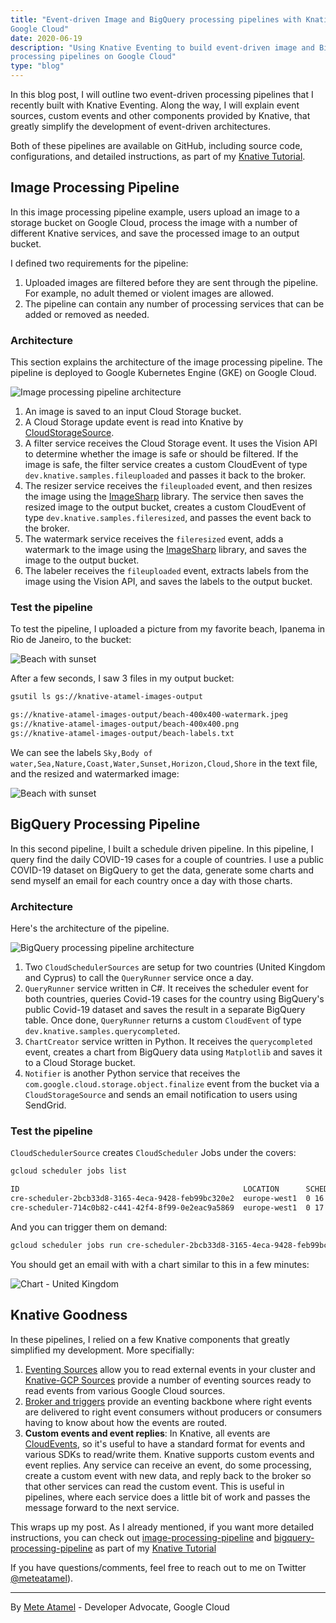 ```yaml
---
title: "Event-driven Image and BigQuery processing pipelines with Knative on
Google Cloud"
date: 2020-06-19
description: "Using Knative Eventing to build event-driven image and BigQuery
processing pipelines on Google Cloud"
type: "blog"
---
```


In this blog post, I will outline two event-driven processing pipelines that I
recently built with Knative Eventing. Along the way, I will explain event sources,
custom events and other components provided by Knative, that greatly simplify the
development of event-driven architectures.

Both of these pipelines are available on GitHub, including source code, configurations, and detailed
instructions, as part of my [Knative Tutorial](https://github.com/meteatamel/knative-tutorial).

## Image Processing Pipeline

In this image processing pipeline example, users upload an image to a storage
bucket on Google Cloud, process the image with a number of different Knative
services, and save the processed image to an output bucket.

I defined two requirements for the pipeline:

1. Uploaded images are filtered before they are sent
   through the pipeline. For example, no adult themed or violent images are allowed.
2. The pipeline can contain any number of processing services that can be added or
   removed as needed.

### Architecture

This section explains the architecture of the image processing pipeline. The pipeline is deployed to
Google Kubernetes Engine (GKE) on Google Cloud.

![Image processing pipeline architecture](https://atamel.dev/img/2020/image-processing-pipeline.png)

1. An image is saved to an input Cloud Storage bucket.
2. A Cloud Storage update event is read into Knative by
   [CloudStorageSource](https://github.com/google/knative-gcp/blob/master/docs/examples/cloudstoragesource/README.md).
3. A filter service receives the Cloud Storage event. It uses the Vision API to
   determine whether the image is safe or should be filtered. If the image is safe, the filter service creates a custom CloudEvent of
   type `dev.knative.samples.fileuploaded` and passes it back to the broker.
4. The resizer service receives the `fileuploaded` event, and then resizes the image using the
   [ImageSharp](https://github.com/SixLabors/ImageSharp) library. The service then saves the
   resized image to the output bucket, creates a custom CloudEvent of type
   `dev.knative.samples.fileresized`, and passes the event back to the broker.
5. The watermark service receives the `fileresized` event, adds a watermark to the
   image using the [ImageSharp](https://github.com/SixLabors/ImageSharp) library, and
   saves the image to the output bucket.
6. The labeler receives the `fileuploaded` event, extracts labels from the image using the
   Vision API, and saves the labels to the output bucket.

### Test the pipeline

To test the pipeline, I uploaded a picture from my favorite beach,
Ipanema in Rio de Janeiro, to the bucket:

![Beach with sunset](https://atamel.dev/img/2020/beach.jpg)

After a few seconds, I saw 3 files in my output bucket:

```sh
gsutil ls gs://knative-atamel-images-output

gs://knative-atamel-images-output/beach-400x400-watermark.jpeg
gs://knative-atamel-images-output/beach-400x400.png
gs://knative-atamel-images-output/beach-labels.txt
```

We can see the labels `Sky,Body of
water,Sea,Nature,Coast,Water,Sunset,Horizon,Cloud,Shore` in the text file, and
the resized and watermarked image:

![Beach with sunset](https://atamel.dev/img/2020/beach-400x400-watermark.jpeg)

## BigQuery Processing Pipeline

In this second pipeline, I built a schedule driven pipeline. In this pipeline, I query
find the daily COVID-19 cases for a couple of countries. I use a public COVID-19
dataset on BigQuery to get the data, generate some charts and send myself an
email for each country once a day with those charts.

### Architecture

Here's the architecture of the pipeline.

![BigQuery processing pipeline architecture](https://atamel.dev/img/2020/bigquery-processing-pipeline.png)

1. Two `CloudSchedulerSources` are setup for two countries (United Kingdom and
   Cyprus) to call the `QueryRunner` service once a day.
2. `QueryRunner` service written in C#. It receives the scheduler event for both
   countries, queries Covid-19 cases for the country using BigQuery's public
   Covid-19 dataset and saves the result in a separate BigQuery table. Once
   done, `QueryRunner` returns a custom `CloudEvent` of type
   `dev.knative.samples.querycompleted`.
3. `ChartCreator` service written in Python. It receives the `querycompleted`
   event, creates a chart from BigQuery data using `Matplotlib` and saves it to
   a Cloud Storage bucket.
4. `Notifier` is another Python service that receives the
   `com.google.cloud.storage.object.finalize` event from the bucket via a
   `CloudStorageSource` and sends an email notification to users using SendGrid.

### Test the pipeline

`CloudSchedulerSource` creates `CloudScheduler` Jobs under the covers:

```bash
gcloud scheduler jobs list

ID                                                  LOCATION      SCHEDULE (TZ)          TARGET_TYPE  STATE
cre-scheduler-2bcb33d8-3165-4eca-9428-feb99bc320e2  europe-west1  0 16 * * * (UTC)       Pub/Sub      ENABLED
cre-scheduler-714c0b82-c441-42f4-8f99-0e2eac9a5869  europe-west1  0 17 * * * (UTC)       Pub/Sub      ENABLED
```

And you can trigger them on demand:

```bash
gcloud scheduler jobs run cre-scheduler-2bcb33d8-3165-4eca-9428-feb99bc320e2
```

You should get an email with with a chart similar to this in a few minutes:

![Chart - United Kingdom](https://atamel.dev/img/2020/chart-unitedkingdom.png)

## Knative Goodness

In these pipelines, I relied on a few Knative components that greatly simplified
my development. More specifially:

1. [Eventing Sources](https://knative.dev/docs/eventing/sources/) allow you to
   read external events in your cluster and [Knative-GCP
   Sources](https://github.com/google/knative-gcp#knative-gcp-sources) provide a
   number of eventing sources ready to read events from various Google Cloud
   sources.
2. [Broker and triggers](https://knative.dev/docs/eventing/broker/) provide an
   eventing backbone where right events are delivered to right event consumers
   without producers or consumers having to know about how the events are routed.
3. **Custom events and event replies**: In Knative, all events are
   [CloudEvents](https://cloudevents.io/), so it's useful to have a standard format
   for events and various SDKs to read/write them. Knative supports
   custom events and event replies. Any service can receive an event, do some
   processing, create a custom event with new data, and reply back to the broker
   so that other services can read the custom event. This is useful in pipelines,
   where each service does a little bit of work and passes the message forward to the next service.

This wraps up my post. As I already mentioned, if you want more detailed instructions,
you can check out
[image-processing-pipeline](https://github.com/meteatamel/knative-tutorial/blob/master/docs/image-processing-pipeline.md)
and
[bigquery-processing-pipeline](https://github.com/meteatamel/knative-tutorial/blob/master/docs/bigquery-processing-pipeline.md)
as part of my [Knative Tutorial](https://github.com/meteatamel/knative-tutorial)

If you have questions/comments, feel free to reach out to me on Twitter [@meteatamel](https://twitter.com/meteatamel)).

---

By [Mete Atamel](https://twitter.com/meteatamel) - Developer Advocate, Google Cloud
